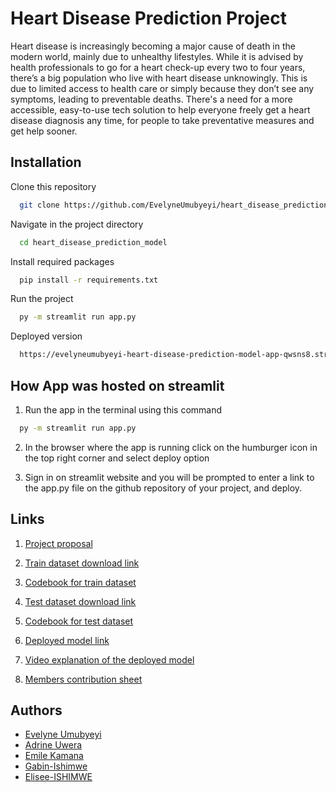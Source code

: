 # Heart Disease Prediction Project

Heart disease is increasingly becoming a major cause of death in the modern world, mainly due to unhealthy lifestyles. While it is advised by health professionals to go for a heart check-up every two to four years, there’s a big population who live with heart disease unknowingly. This is due to limited access to health care or simply because they don’t see any symptoms, leading to preventable deaths. There's a need for a more accessible, easy-to-use tech solution to help everyone freely get a heart disease diagnosis any time, for people to take preventative measures and get help sooner.

## Installation

Clone this repository

```bash
  git clone https://github.com/EvelyneUmubyeyi/heart_disease_prediction_model.git
```

Navigate in the project directory

```bash
  cd heart_disease_prediction_model
```

Install required packages

```bash
  pip install -r requirements.txt
```

Run the project

```bash
  py -m streamlit run app.py
```

Deployed version

```bash
  https://evelyneumubyeyi-heart-disease-prediction-model-app-qwsns8.streamlit.app/
```
## How App was hosted on streamlit
1. Run the app in the terminal using this command
```bash
  py -m streamlit run app.py
```
2. In the browser where the app is running click on the humburger icon in the top right corner and select deploy option

3. Sign in on streamlit website and you will be prompted to enter a link to the app.py file on the github repository of your project, and deploy.

## Links

1. [Project proposal](https://docs.google.com/document/d/1tUu05kNjuII5YLBLxnOP0_GM83YS6exObb6eBvz-9Yc/edit?usp=sharing)

2. [Train dataset download link](https://www.cdc.gov/brfss/annual_data/annual_2021.html)

3. [Codebook for train dataset](https://www.cdc.gov/brfss/annual_data/2021/pdf/codebook21_llcp-v2-508.pdf)

4. [Test dataset download link](https://www.cdc.gov/brfss/annual_data/annual_2019.html)

5. [Codebook for test dataset](https://www.cdc.gov/brfss/annual_data/2019/pdf/codebook19_llcp-v2-508.HTML)

6. [Deployed model link](https://evelyneumubyeyi-heart-disease-prediction-model-app-qwsns8.streamlit.app/)

7. [Video explanation of the deployed model](https://drive.google.com/file/d/1p0y4_PA2usE7kjRM7tzxL4PDRnRDPMAG/view?usp=sharing)

8. [Members contribution sheet](https://docs.google.com/spreadsheets/d/1oNJkWuceV5T3SpZkIoBvp5b6FRdncCWTt3ZV8sMNY9M/edit?usp=sharing) 

## Authors

- [Evelyne Umubyeyi](https://github.com/EvelyneUmubyeyi)
- [Adrine Uwera](https://github.com/AdrineUWERA)
- [Emile Kamana](https://github.com/emilekamana)
- [Gabin-Ishimwe](https://github.com/Gabin-ishimwe)
- [Elisee-ISHIMWE](https://github.com/Elisee-ISHIMWE)

